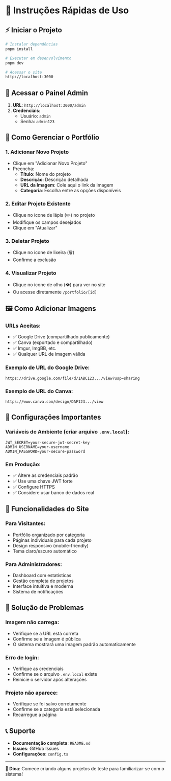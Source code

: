 # 🚀 Instruções Rápidas de Uso

## ⚡ Iniciar o Projeto

```bash
# Instalar dependências
pnpm install

# Executar em desenvolvimento
pnpm dev

# Acessar o site
http://localhost:3000
```

## 🔐 Acessar o Painel Admin

1. **URL**: `http://localhost:3000/admin`
2. **Credenciais**:
   - Usuário: `admin`
   - Senha: `admin123`

## 📝 Como Gerenciar o Portfólio

### 1. **Adicionar Novo Projeto**

- Clique em "Adicionar Novo Projeto"
- Preencha:
  - **Título**: Nome do projeto
  - **Descrição**: Descrição detalhada
  - **URL da Imagem**: Cole aqui o link da imagem
  - **Categoria**: Escolha entre as opções disponíveis

### 2. **Editar Projeto Existente**

- Clique no ícone de lápis (✏️) no projeto
- Modifique os campos desejados
- Clique em "Atualizar"

### 3. **Deletar Projeto**

- Clique no ícone de lixeira (🗑️)
- Confirme a exclusão

### 4. **Visualizar Projeto**

- Clique no ícone de olho (👁️) para ver no site
- Ou acesse diretamente `/portfolio/[id]`

## 🖼️ Como Adicionar Imagens

### **URLs Aceitas:**

- ✅ Google Drive (compartilhado publicamente)
- ✅ Canva (exportado e compartilhado)
- ✅ Imgur, ImgBB, etc.
- ✅ Qualquer URL de imagem válida

### **Exemplo de URL do Google Drive:**

```
https://drive.google.com/file/d/1ABC123.../view?usp=sharing
```

### **Exemplo de URL do Canva:**

```
https://www.canva.com/design/DAF123.../view
```

## 🔧 Configurações Importantes

### **Variáveis de Ambiente** (criar arquivo `.env.local`):

```env
JWT_SECRET=your-secure-jwt-secret-key
ADMIN_USERNAME=your-username
ADMIN_PASSWORD=your-secure-password
```

### **Em Produção:**

- ✅ Altere as credenciais padrão
- ✅ Use uma chave JWT forte
- ✅ Configure HTTPS
- ✅ Considere usar banco de dados real

## 📱 Funcionalidades do Site

### **Para Visitantes:**

- Portfólio organizado por categoria
- Páginas individuais para cada projeto
- Design responsivo (mobile-friendly)
- Tema claro/escuro automático

### **Para Administradores:**

- Dashboard com estatísticas
- Gestão completa de projetos
- Interface intuitiva e moderna
- Sistema de notificações

## 🚨 Solução de Problemas

### **Imagem não carrega:**

- Verifique se a URL está correta
- Confirme se a imagem é pública
- O sistema mostrará uma imagem padrão automaticamente

### **Erro de login:**

- Verifique as credenciais
- Confirme se o arquivo `.env.local` existe
- Reinicie o servidor após alterações

### **Projeto não aparece:**

- Verifique se foi salvo corretamente
- Confirme se a categoria está selecionada
- Recarregue a página

## 📞 Suporte

- **Documentação completa**: `README.md`
- **Issues**: GitHub Issues
- **Configurações**: `config.ts`

---

**🎯 Dica**: Comece criando alguns projetos de teste para familiarizar-se com o sistema!

